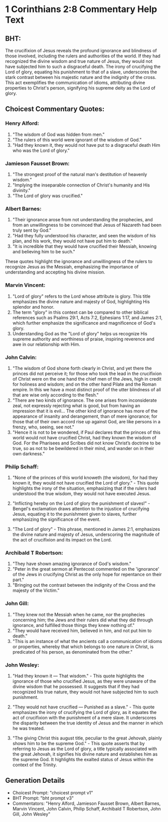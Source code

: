 # 1 Corinthians 2:8 Commentary Help Text

## BHT:
The crucifixion of Jesus reveals the profound ignorance and blindness of those involved, including the rulers and authorities of the world. If they had recognized the divine wisdom and true nature of Jesus, they would not have subjected him to such a disgraceful death. The irony of crucifying the Lord of glory, equating his punishment to that of a slave, underscores the stark contrast between his majestic nature and the indignity of the cross. This act exemplifies the communication of idioms, attributing divine properties to Christ's person, signifying his supreme deity as the Lord of glory.

## Choicest Commentary Quotes:
### Henry Alford:
1. "The wisdom of God was hidden from men."
2. "The rulers of this world were ignorant of the wisdom of God."
3. "Had they known it, they would not have put to a disgraceful death Him who was the Lord of glory."

### Jamieson Fausset Brown:
1. "The strongest proof of the natural man's destitution of heavenly wisdom."
2. "Implying the inseparable connection of Christ's humanity and His divinity."
3. "The Lord of glory was crucified."

### Albert Barnes:
1. "Their ignorance arose from not understanding the prophecies, and from an unwillingness to be convinced that Jesus of Nazareth had been truly sent by God."
2. "Had they fully understood his character, and seen the wisdom of his plan, and his work, they would not have put him to death."
3. "It is incredible that they would have crucified their Messiah, knowing and believing him to be such."

These quotes highlight the ignorance and unwillingness of the rulers to recognize Jesus as the Messiah, emphasizing the importance of understanding and accepting his divine mission.

### Marvin Vincent:
1. "Lord of glory" refers to the Lord whose attribute is glory. This title emphasizes the divine nature and majesty of God, highlighting His splendor and honor.
2. The term "glory" in this context can be compared to other biblical references such as Psalms 29:1, Acts 7:2, Ephesians 1:17, and James 2:1, which further emphasize the significance and magnificence of God's glory.
3. Understanding God as the "Lord of glory" helps us recognize His supreme authority and worthiness of praise, inspiring reverence and awe in our relationship with Him.

### John Calvin:
1. "The wisdom of God shone forth clearly in Christ, and yet there the princes did not perceive it; for those who took the lead in the crucifixion of Christ were on the one hand the chief men of the Jews, high in credit for holiness and wisdom; and on the other hand Pilate and the Roman empire. In this we have a most distinct proof of the utter blindness of all that are wise only according to the flesh."
2. "There are two kinds of ignorance. The one arises from inconsiderate zeal, not expressly rejecting what is good, but from having an impression that it is evil... The other kind of ignorance has more of the appearance of insanity and derangement, than of mere ignorance; for those that of their own accord rise up against God, are like persons in a frenzy, who, seeing, see not."
3. "Hence it is not to be wondered, if Paul declares that the princes of this world would not have crucified Christ, had they known the wisdom of God. For the Pharisees and Scribes did not know Christ’s doctrine to be true, so as not to be bewildered in their mind, and wander on in their own darkness."

### Philip Schaff:
1. "None of the princes of this world knoweth (the wisdom), for had they known it, they would not have crucified the Lord of glory." - This quote highlights the irony of the situation, emphasizing that if the rulers had understood the true wisdom, they would not have executed Jesus.

2. "Inflicting hereby on the Lord of glory the punishment of slaves!" - Bengel's exclamation draws attention to the injustice of crucifying Jesus, equating it to the punishment given to slaves, further emphasizing the significance of the event.

3. "The Lord of glory" - This phrase, mentioned in James 2:1, emphasizes the divine nature and majesty of Jesus, underscoring the magnitude of the act of crucifixion and its impact on the Lord.

### Archibald T Robertson:
1. "They have shown amazing ignorance of God's wisdom."
2. "Peter in the great sermon at Pentecost commented on the 'ignorance' of the Jews in crucifying Christ as the only hope for repentance on their part."
3. "Bringing out the contrast between the indignity of the Cross and the majesty of the Victim."

### John Gill:
1. "They knew not the Messiah when he came, nor the prophecies concerning him; the Jews and their rulers did what they did through ignorance, and fulfilled those things they knew nothing of."
2. "They would have received him, believed in him, and not put him to death."
3. "This is an instance of what the ancients call a communication of idioms or properties, whereby that which belongs to one nature in Christ, is predicated of his person, as denominated from the other."

### John Wesley:
1. "Had they known it — That wisdom." - This quote highlights the ignorance of those who crucified Jesus, as they were unaware of the divine wisdom that he possessed. It suggests that if they had recognized his true nature, they would not have subjected him to such punishment.

2. "They would not have crucified — Punished as a slave." - This quote emphasizes the irony of crucifying the Lord of glory, as it equates the act of crucifixion with the punishment of a mere slave. It underscores the disparity between the true identity of Jesus and the manner in which he was treated.

3. "The giving Christ this august title, peculiar to the great Jehovah, plainly shows him to be the supreme God." - This quote asserts that by referring to Jesus as the Lord of glory, a title typically associated with the great Jehovah, it signifies his divine nature and establishes him as the supreme God. It highlights the exalted status of Jesus within the context of the Trinity.


## Generation Details
- Choicest Prompt: "choicest prompt v1"
- BHT Prompt: "bht prompt v3"
- Commentators: "Henry Alford, Jamieson Fausset Brown, Albert Barnes, Marvin Vincent, John Calvin, Philip Schaff, Archibald T Robertson, John Gill, John Wesley"
